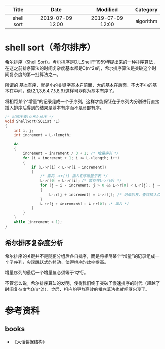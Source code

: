 | Title                | Date             | Modified         | Category          |
|:--------------------:|:----------------:|:----------------:|:-----------------:|
| shell sort            | 2019-07-09 12:00 | 2019-07-09 12:00 | algorithm         |



# shell sort（希尔排序）

希尔排序（Shell Sort）。希尔排序是D.L.Shell于1959年提出来的一种排序算法，在这之前排序算法的时间复杂度基本都是O(n^2)的，希尔排序算法是突破这个时间复杂度的第一批算法之一。

所谓的 基本有序，就是小的关键字基本在前面，大的基本在后面，不大不小的基本在中间，像{2,1,3,6,4,7,5,8,9}这样可以称为基本有序了。

将相距某个“增量”的记录组成一个子序列，这样才能保证在子序列内分别进行直接插入排序后得到的结果是基本有序而不是局部有序。



```c
/* 对顺序表L作希尔排序 */
void ShellSort(SQList *L)
{
    int i, j;
    int increment = L->length;
    
    do
    {
        increment = increment / 3 + 1; /* 增量序列 */
        for (i = increment + 1; i <= L->length; i++)
        {
            if (L->r[i] < L->r[i - increment])
            {
                /* 需将L->r[i] 插入有序增量子表 */
                L->r[0] = L->r[i]; /* 暂存在L->r[0] */
                for (j = i - increment; j > 0 && L->r[0] < L-r[j]; j -= increment)
                {
                    L->r[j + increment] = L->r[j]; /* 记录后移，查找插入位置 */
                }
                L->r[j + increment] = L->r[0]; /* 插入 */
            }
        }
    }
    while (increment > 1);
}

```


## 希尔排序复杂度分析


希尔排序的关键并不是随便分组后各自排序，而是将相隔某个“增量”的记录组成一个子序列，实现跳跃式的移动，使得排序的效率提高。

增量序列的最后一个增量值必须等于1才行。

不管怎么说，希尔排序算法的发明，使得我们终于突破了慢速排序的时代（超越了时间复杂度为O(n^2)），之后，相应的更为高效的排序算法也就相继出现了。




# 参考资料
## books
- 《大话数据结构》